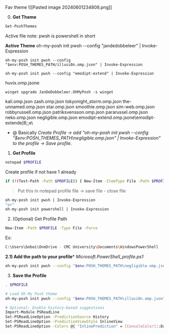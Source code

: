 Fav theme
![[Pasted image 20240601234808.png]]

0) **Get Theme**
```bash
Get-PoshThemes
```
Active file 
note: pwsh is powershell in short

**Active Theme**
oh-my-posh init pwsh --config "jandedobbeleer" | Invoke-Expression

```bashnote
oh-my-posh init pwsh --config "$env:POSH_THEMES_PATH/illusi0n.omp.json" | Invoke-Expression

oh-my-posh init pwsh --config "emodipt-extend" | Invoke-Expression
```
huvix.omp.jsone
```
winget upgrade JanDeDobbeleer.OhMyPosh -s winget
```
kali.omp.json
zash.omp.json
tokyonight_storm.omp.json
the-unnamed.omp.json
star.omp.json
smoothie.omp.json
sim-web.omp.json
robbyrussell.omp.json
patriksvensson.omp.json
pararussel.omp.json
neko.omp.json
negligible.omp.json
emodipt-extend.omp.jsone\emodipt-extende]8;;e\

+ @ Basically *Create Profile -> add "oh-my-posh init pwsh --config "$env:POSH_THEMES_PATH\negligible.omp.json" | Invoke-Expression" to the profile -> Save profile.*
1) **Get Profile**
```bash
notepad $PROFILE
```
Create profile if not have 1 already
```sh
if (!(Test-Path -Path $PROFILE)) { New-Item -ItemType File -Path $PROFILE -Force }
```

> Put this in notepad profile file -> save file - close file
```bash
oh-my-posh init pwsh | Invoke-Expression
"or"
oh-my-posh init powershell | Invoke-Expression
```

2) (Optional) Get Profile Path
```bash
New-Item -Path $PROFILE -Type File -Force
```
Ex: 
```bash
C:\Users\boboi\OneDrive - CMC University\Documents\WindowsPowerShell
```

**2.1) Add the path to your profile***
*Microsoft.PowerShell_profile.ps1*
```bash
oh-my-posh init pwsh --config "$env:POSH_THEMES_PATH\negligible.omp.json" | Invoke-Expression
```

3) **Save the Profile**
```bash
. $PROFILE
```




```sh
# Load Oh My Posh theme
oh-my-posh init pwsh --config "$env:POSH_THEMES_PATH\illusi0n.omp.json" | Invoke-Expression

# Optional: Enable history-based suggestions
Import-Module PSReadLine
Set-PSReadLineOption -PredictionSource History
Set-PSReadLineOption -PredictionViewStyle InlineView
Set-PSReadLineOption -Colors @{ "InlinePrediction" = [ConsoleColor]::DarkGray }
```